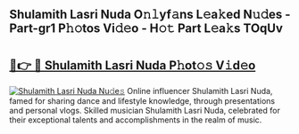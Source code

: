 ## Shulamith Lasri Nuda O𝚗𝚕yf𝚊ns L𝚎a𝚔ed N𝚞𝚍es - Part-gr1 P𝚑𝚘tos Vi𝚍𝚎o - H𝚘𝚝 Part L𝚎a𝚔s TOqUv

# <h2><a href="http://kf8w374.oniu.top/?m=Shulamith+Lasri+Nuda">🔗👉 🔴 Shulamith Lasri Nuda P𝚑ot𝚘𝚜 V𝚒d𝚎o</a></h2>

[![Shulamith Lasri Nuda Nu𝚍e𝚜](https://i.imgur.com/0qMVB7G.gif)](http://kf8w374.oniu.top/?m=Shulamith+Lasri+Nuda)
Online influencer Shulamith Lasri Nuda, famed for sharing dance and lifestyle knowledge, through presentations and personal vlogs. Skilled musician Shulamith Lasri Nuda, celebrated for their exceptional talents and accomplishments in the realm of music.  
